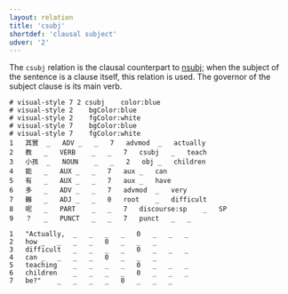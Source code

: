 ```yaml
---
layout: relation
title: 'csubj'
shortdef: 'clausal subject'
udver: '2'
---
```


The `csubj` relation is the clausal counterpart to [nsubj](); when the subject of the sentence is a clause itself, this relation is used. The governor of the subject clause is its main verb. 

~~~ conllu
# visual-style 7 2 csubj	color:blue
# visual-style 2	bgColor:blue
# visual-style 2	fgColor:white
# visual-style 7	bgColor:blue
# visual-style 7	fgColor:white
1	其實	_	ADV	_	_	7	advmod	_	actually
2	教	_	VERB	_	_	7	csubj	_	teach
3	小孩	_	NOUN	_	_	2	obj	_	children
4	能	_	AUX	_	_	7	aux	_	can
5	有	_	AUX	_	_	7	aux	_	have
6	多	_	ADV	_	_	7	advmod	_	very
7	難	_	ADJ	_	_	0	root	_	difficult
8	呢	_	PART	_	_	7	discourse:sp	_	SP
9	？	_	PUNCT	_	_	7	punct	_	_

1	"Actually,	_	_	_	_	0	_	_	_
2	how	_	_	_	_	0	_	_	_
3	difficult	_	_	_	_	0	_	_	_
4	can	_	_	_	_	0	_	_	_
5	teaching	_	_	_	_	0	_	_	_
6	children	_	_	_	_	0	_	_	_
7	be?"	_	_	_	_	0	_	_	_

~~~
<!-- Interlanguage links updated St lis 3 20:58:48 CET 2021 -->
